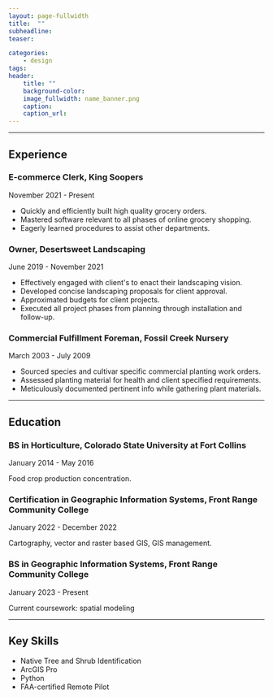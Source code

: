 ```yaml
---
layout: page-fullwidth
title:  ""
subheadline:
teaser:

categories:
    - design
tags:
header:
    title: ""
    background-color: 
    image_fullwidth: name_banner.png
    caption: 
    caption_url: 
---
```

<hr>
<h2 class="font-size-h3"><strong>Experience</strong></h2>
<h3 class="font-size-h4">E-commerce Clerk, King Soopers</h3>
<p class="font-size-small">November 2021 - Present</p>
<ul class="font-size-p">
<li>Quickly and efficiently built high quality grocery orders.</li>
<li>Mastered software relevant to all phases of online grocery shopping.</li>
<li>Eagerly learned procedures to assist other departments.</li>
</ul>

<h3 class="font-size-h4">Owner, Desertsweet Landscaping</h3>
<p class="font-size-small">June 2019 - November 2021</p>
<ul class="font-size-p">
<li>Effectively engaged with client's to enact their landscaping vision.</li>
<li>Developed concise landscaping proposals for client approval.</li>
<li>Approximated budgets for client projects.</li>
<li>Executed all project phases from planning through installation and follow-up.</li>
</ul>

<h3 class="font-size-h4">Commercial Fulfillment Foreman, Fossil Creek Nursery</h3>
<p class="font-size-small">March 2003 - July 2009</p>
<ul class="font-size-p">
<li>Sourced species and cultivar specific commercial planting work orders.</li>
<li>Assessed planting material for health and client specified requirements.</li>
<li>Meticulously documented pertinent info while gathering plant materials.</li>
</ul>

<hr>
<h2 class="font-size-h3"><strong>Education</strong></h2>
<h3 class="font-size-h4">BS in Horticulture, Colorado State University at Fort Collins</h3>
<p class="font-size-small">January 2014 - May 2016</p>
<p class="font-size-p">Food crop production concentration.</p>

<h3 class="font-size-h4">Certification in Geographic Information Systems, Front Range Community College</h3>
<p class="font-size-small">January 2022 - December 2022</p>
<p class="font-size-p">Cartography, vector and raster based GIS, GIS management.</p>

<h3 class="font-size-h4">BS in Geographic Information Systems, Front Range Community College</h3>
<p class="font-size-small">January 2023 - Present</p>
<p class="font-size-p">Current coursework: spatial modeling</p>

<hr>
<h2 class="font-size-h3"><strong>Key Skills</strong></h2>
<ul class="font-size-p">
<li>Native Tree and Shrub Identification</li>
<li>ArcGIS Pro</li>
<li>Python</li>
<li>FAA-certified Remote Pilot</li>

